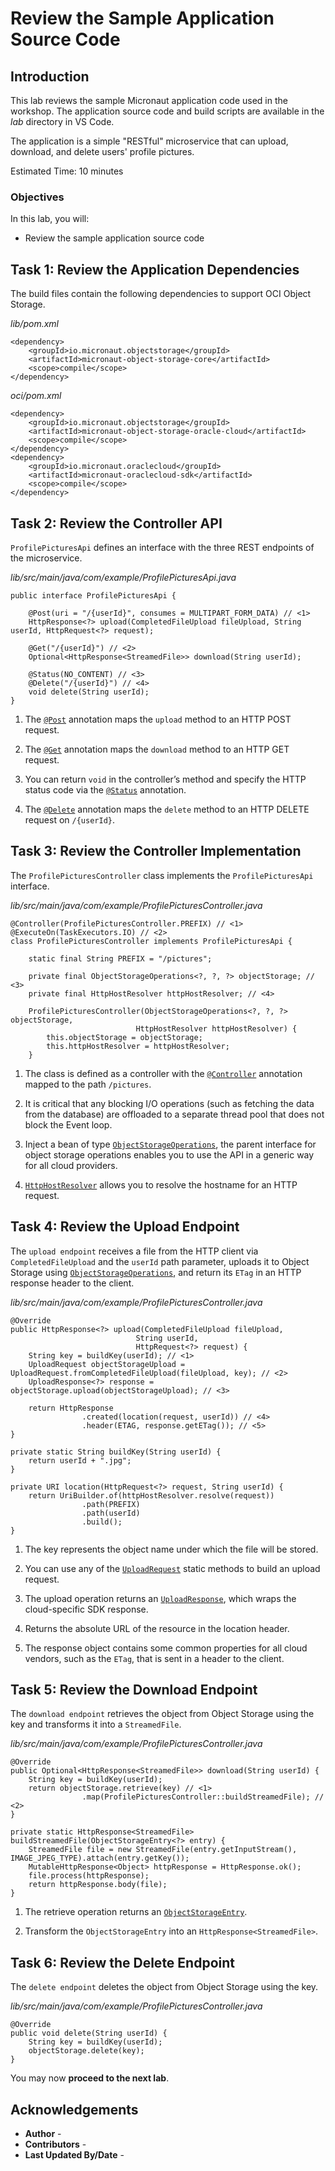 # Review the Sample Application Source Code

## Introduction

This lab reviews the sample Micronaut application code used in the workshop. The application source code and build scripts are available in the _lab_ directory in VS Code.

The application is a simple "RESTful" microservice that can upload, download, and delete users' profile pictures.

Estimated Time: 10 minutes

### Objectives

In this lab, you will:

* Review the sample application source code

## Task 1: Review the Application Dependencies

The build files contain the following dependencies to support OCI Object Storage.

_lib/pom.xml_

	<dependency>
		<groupId>io.micronaut.objectstorage</groupId>
		<artifactId>micronaut-object-storage-core</artifactId>
		<scope>compile</scope>
	</dependency>

_oci/pom.xml_

	<dependency>
		<groupId>io.micronaut.objectstorage</groupId>
		<artifactId>micronaut-object-storage-oracle-cloud</artifactId>
		<scope>compile</scope>
	</dependency>
	<dependency>
		<groupId>io.micronaut.oraclecloud</groupId>
		<artifactId>micronaut-oraclecloud-sdk</artifactId>
		<scope>compile</scope>
	</dependency>

## Task 2: Review the Controller API

`ProfilePicturesApi` defines an interface with the three REST endpoints of the microservice.

_lib/src/main/java/com/example/ProfilePicturesApi.java_

	public interface ProfilePicturesApi {

		@Post(uri = "/{userId}", consumes = MULTIPART_FORM_DATA) // <1>
		HttpResponse<?> upload(CompletedFileUpload fileUpload, String userId, HttpRequest<?> request);

		@Get("/{userId}") // <2>
		Optional<HttpResponse<StreamedFile>> download(String userId);

		@Status(NO_CONTENT) // <3>
		@Delete("/{userId}") // <4>
		void delete(String userId);
	}

1. The [`@Post`](https://docs.micronaut.io/latest/api/io/micronaut/http/annotation/Post.html) annotation maps the `upload` method to an HTTP POST request.

2. The [`@Get`](https://docs.micronaut.io/latest/api/io/micronaut/http/annotation/Get.html) annotation maps the `download` method to an HTTP GET request.

3. You can return `void` in the controller’s method and specify the HTTP status code via the [`@Status`](https://docs.micronaut.io/latest/api/io/micronaut/http/annotation/Status.html) annotation.

4. The [`@Delete`](https://docs.micronaut.io/latest/api/io/micronaut/http/annotation/Delete.html) annotation maps the `delete` method to an HTTP DELETE request on `/{userId}`.

## Task 3: Review the Controller Implementation

The `ProfilePicturesController` class implements the `ProfilePicturesApi` interface.

_lib/src/main/java/com/example/ProfilePicturesController.java_

	@Controller(ProfilePicturesController.PREFIX) // <1>
	@ExecuteOn(TaskExecutors.IO) // <2>
	class ProfilePicturesController implements ProfilePicturesApi {

		static final String PREFIX = "/pictures";

		private final ObjectStorageOperations<?, ?, ?> objectStorage; // <3>
		private final HttpHostResolver httpHostResolver; // <4>

		ProfilePicturesController(ObjectStorageOperations<?, ?, ?> objectStorage,
								HttpHostResolver httpHostResolver) {
			this.objectStorage = objectStorage;
			this.httpHostResolver = httpHostResolver;
		}

1. The class is defined as a controller with the [`@Controller`](https://docs.micronaut.io/latest/api/io/micronaut/http/annotation/Controller.html) annotation mapped to the path `/pictures`.

2. It is critical that any blocking I/O operations (such as fetching the data from the database) are offloaded to a separate thread pool that does not block the Event loop.

3. Inject a bean of type [`ObjectStorageOperations`](https://micronaut-projects.github.io/micronaut-object-storage/latest/api/io/micronaut/objectstorage/ObjectStorageOperations.html), the parent interface for object storage operations enables you to use the API in a generic way for all cloud providers.

4. [`HttpHostResolver`](https://docs.micronaut.io/latest/api/io/micronaut/http/server/util/HttpHostResolver.html) allows you to resolve the hostname for an HTTP request.

## Task 4: Review the Upload Endpoint

The `upload endpoint` receives a file from the HTTP client via `CompletedFileUpload` and the `userId` path parameter, uploads it to Object Storage using [`ObjectStorageOperations`](https://micronaut-projects.github.io/micronaut-object-storage/latest/api/io/micronaut/objectstorage/ObjectStorageOperations.html), and return its `ETag` in an HTTP response header to the client.

_lib/src/main/java/com/example/ProfilePicturesController.java_

	@Override
	public HttpResponse<?> upload(CompletedFileUpload fileUpload,
								String userId,
								HttpRequest<?> request) {
		String key = buildKey(userId); // <1>
		UploadRequest objectStorageUpload = UploadRequest.fromCompletedFileUpload(fileUpload, key); // <2>
		UploadResponse<?> response = objectStorage.upload(objectStorageUpload); // <3>

		return HttpResponse
					.created(location(request, userId)) // <4>
					.header(ETAG, response.getETag()); // <5>
	}

	private static String buildKey(String userId) {
		return userId + ".jpg";
	}

	private URI location(HttpRequest<?> request, String userId) {
		return UriBuilder.of(httpHostResolver.resolve(request))
					.path(PREFIX)
					.path(userId)
					.build();
	}

1. The key represents the object name under which the file will be stored.

2. You can use any of the [`UploadRequest`](https://micronaut-projects.github.io/micronaut-object-storage/latest/api/io/micronaut/objectstorage/request/UploadRequest.html) static methods to build an upload request.

3. The upload operation returns an [`UploadResponse`](https://micronaut-projects.github.io/micronaut-object-storage/latest/api/io/micronaut/objectstorage/response/UploadResponse.html), which wraps the cloud-specific SDK response.

4. Returns the absolute URL of the resource in the location header.

5. The response object contains some common properties for all cloud vendors, such as the `ETag`, that is sent in a header to the client.

## Task 5: Review the Download Endpoint

The `download endpoint` retrieves the object from Object Storage using the key and transforms it into a `StreamedFile`.

_lib/src/main/java/com/example/ProfilePicturesController.java_

	@Override
	public Optional<HttpResponse<StreamedFile>> download(String userId) {
		String key = buildKey(userId);
		return objectStorage.retrieve(key) // <1>
					.map(ProfilePicturesController::buildStreamedFile); // <2>
	}

	private static HttpResponse<StreamedFile> buildStreamedFile(ObjectStorageEntry<?> entry) {
		StreamedFile file = new StreamedFile(entry.getInputStream(), IMAGE_JPEG_TYPE).attach(entry.getKey());
		MutableHttpResponse<Object> httpResponse = HttpResponse.ok();
		file.process(httpResponse);
		return httpResponse.body(file);
	}

1. The retrieve operation returns an [`ObjectStorageEntry`](https://micronaut-projects.github.io/micronaut-object-storage/latest/api/io/micronaut/objectstorage/ObjectStorageEntry.html).

2. Transform the `ObjectStorageEntry` into an `HttpResponse<StreamedFile>`.

## Task 6: Review the Delete Endpoint

The `delete endpoint` deletes the object from Object Storage using the key.

_lib/src/main/java/com/example/ProfilePicturesController.java_

	@Override
	public void delete(String userId) {
		String key = buildKey(userId);
		objectStorage.delete(key);
	}

You may now **proceed to the next lab**.

## Acknowledgements

* **Author** - [](var:author)
* **Contributors** - [](var:contributors)
* **Last Updated By/Date** - [](var:last_updated)
